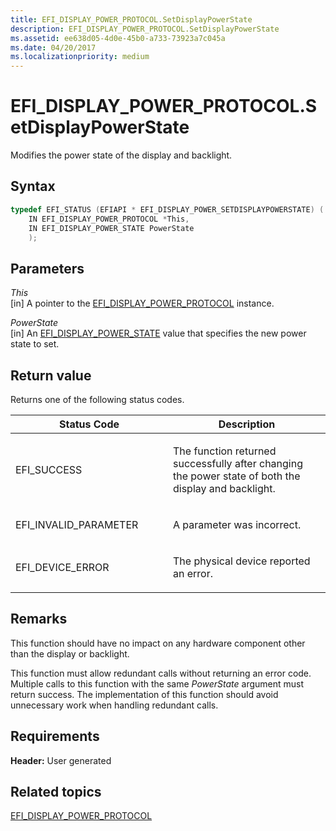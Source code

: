 ```yaml
---
title: EFI_DISPLAY_POWER_PROTOCOL.SetDisplayPowerState
description: EFI_DISPLAY_POWER_PROTOCOL.SetDisplayPowerState
ms.assetid: ee638d05-4d0e-45b0-a733-73923a7c045a
ms.date: 04/20/2017
ms.localizationpriority: medium
---
```


# EFI\_DISPLAY\_POWER\_PROTOCOL.SetDisplayPowerState


Modifies the power state of the display and backlight.

## Syntax


```cpp
typedef EFI_STATUS (EFIAPI * EFI_DISPLAY_POWER_SETDISPLAYPOWERSTATE) (
    IN EFI_DISPLAY_POWER_PROTOCOL *This,
    IN EFI_DISPLAY_POWER_STATE PowerState 
    );
```

## Parameters


<a href="" id="this"></a>*This*  
\[in\] A pointer to the [EFI\_DISPLAY\_POWER\_PROTOCOL](efi-display-power-protocol.md) instance.

<a href="" id="powerstate"></a>*PowerState*  
\[in\] An [EFI\_DISPLAY\_POWER\_STATE](efi-display-power-state.md) value that specifies the new power state to set.

## Return value


Returns one of the following status codes.

<table>
<colgroup>
<col width="50%" />
<col width="50%" />
</colgroup>
<thead>
<tr class="header">
<th>Status Code</th>
<th>Description</th>
</tr>
</thead>
<tbody>
<tr class="odd">
<td><p>EFI_SUCCESS</p></td>
<td><p>The function returned successfully after changing the power state of both the display and backlight.</p></td>
</tr>
<tr class="even">
<td><p>EFI_INVALID_PARAMETER</p></td>
<td><p>A parameter was incorrect.</p></td>
</tr>
<tr class="odd">
<td><p>EFI_DEVICE_ERROR</p></td>
<td><p>The physical device reported an error.</p></td>
</tr>
</tbody>
</table>

 

## Remarks


This function should have no impact on any hardware component other than the display or backlight.

This function must allow redundant calls without returning an error code. Multiple calls to this function with the same *PowerState* argument must return success. The implementation of this function should avoid unnecessary work when handling redundant calls.

## Requirements


**Header:** User generated

## Related topics
[EFI\_DISPLAY\_POWER\_PROTOCOL](efi-display-power-protocol.md)  



